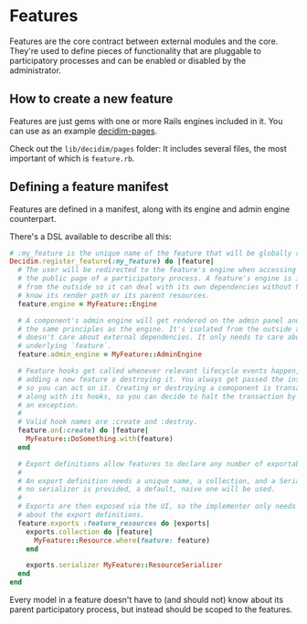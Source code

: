 # Features

Features are the core contract between external modules and the core. They're used to define pieces of functionality that are pluggable to participatory processes and can be enabled or disabled by the administrator.

## How to create a new feature

Features are just gems with one or more Rails engines included in it. You can use as an example [decidim-pages](https://github.com/decidim/decidim/tree/master/decidim-pages).

Check out the `lib/decidim/pages` folder: It includes several files, the most important of which is `feature.rb`.

## Defining a feature manifest

Features are defined in a manifest, along with its engine and admin engine counterpart.

There's a DSL available to describe all this:

```ruby
# :my_feature is the unique name of the feature that will be globally registered.
Decidim.register_feature(:my_feature) do |feature|
  # The user will be redirected to the feature's engine when accessing it through
  # the public page of a participatory process. A feature's engine is isolated
  # from the outside so it can deal with its own dependencies without having to
  # know its render path or its parent resources.
  feature.engine = MyFeature::Engine

  # A component's admin engine will get rendered on the admin panel and follows
  # the same principles as the engine. It's isolated from the outside and
  # doesn't care about external dependencies. It only needs to care about its
  # underlying `feature`.
  feature.admin_engine = MyFeature::AdminEngine

  # Feature hooks get called whenever relevant lifecycle events happen, like
  # adding a new feature o destroying it. You always get passed the instance
  # so you can act on it. Creating or destroying a comoponent is transactional
  # along with its hooks, so you can decide to halt the transaction by raising
  # an exception.
  #
  # Valid hook names are :create and :destroy.
  feature.on(:create) do |feature|
    MyFeature::DoSomething.with(feature)
  end

  # Export definitions allow features to declare any number of exportable files.
  #
  # An export definition needs a unique name, a collection, and a Serializer. If
  # no serializer is provided, a default, naive one will be used.
  #
  # Exports are then exposed via the UI, so the implementer only needs to care
  # about the export definitions.
  feature.exports :feature_resources do |exports|
    exports.collection do |feature|
      MyFeature::Resource.where(feature: feature)
    end

    exports.serializer MyFeature::ResourceSerializer
  end
end
```

Every model in a feature doesn't have to (and should not) know about its parent participatory process, but instead should be scoped to the features.
